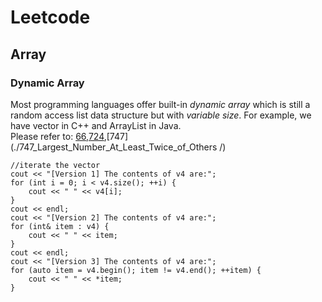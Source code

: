 # Leetcode

## Array 

### Dynamic Array
  Most programming languages offer built-in *dynamic array* which is still a random access list data structure but with *variable size*. For example, we have vector in C++ and ArrayList in Java.
  <br> Please refer to: [66](./66_Plus_One/),[724](./724_Find_Pivot_Index/),[747](./747_Largest_Number_At_Least_Twice_of_Others /)

    //iterate the vector
    cout << "[Version 1] The contents of v4 are:";
    for (int i = 0; i < v4.size(); ++i) {
        cout << " " << v4[i];
    }
    cout << endl;
    cout << "[Version 2] The contents of v4 are:";
    for (int& item : v4) {
        cout << " " << item;
    }
    cout << endl;
    cout << "[Version 3] The contents of v4 are:";
    for (auto item = v4.begin(); item != v4.end(); ++item) {
        cout << " " << *item;
    }
